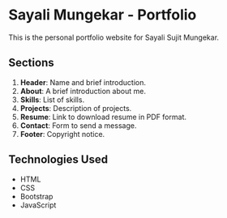 

# Sayali Mungekar - Portfolio

This is the personal portfolio website for Sayali Sujit Mungekar.

## Sections

1. **Header**: Name and brief introduction.
2. **About**: A brief introduction about me.
3. **Skills**: List of skills.
4. **Projects**: Description of projects.
5. **Resume**: Link to download resume in PDF format.
6. **Contact**: Form to send a message.
7. **Footer**: Copyright notice.

## Technologies Used

- HTML
- CSS
- Bootstrap
- JavaScript





